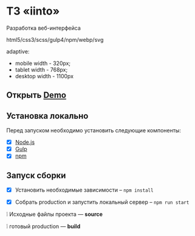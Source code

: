 # ТЗ «iinto»
Разработка веб-интерфейса

html5/css3/scss/gulp4/npm/webp/svg

adaptive:
  - mobile width - 320px;
  - tablet width - 768px;
  - desktop width - 1100px

## Открыть [Demo](https://arturtkachenko93.github.io/mishka/)

## Установка локально
Перед запуском необходимо установить следующие компоненты:
- [x] [Node.js](https://nodejs.org/)
- [x] [Gulp](https://gulpjs.com/)
- [x] [npm](https://www.npmjs.com/)

## Запуск сборки
- [x] Установить необходимые зависимости – `npm install`
- [x] Собрать production и запустить локальный сервер – `npm run start`


:grey_exclamation: Исходные файлы проекта — **source**

:grey_exclamation: готовый production —  **build**

